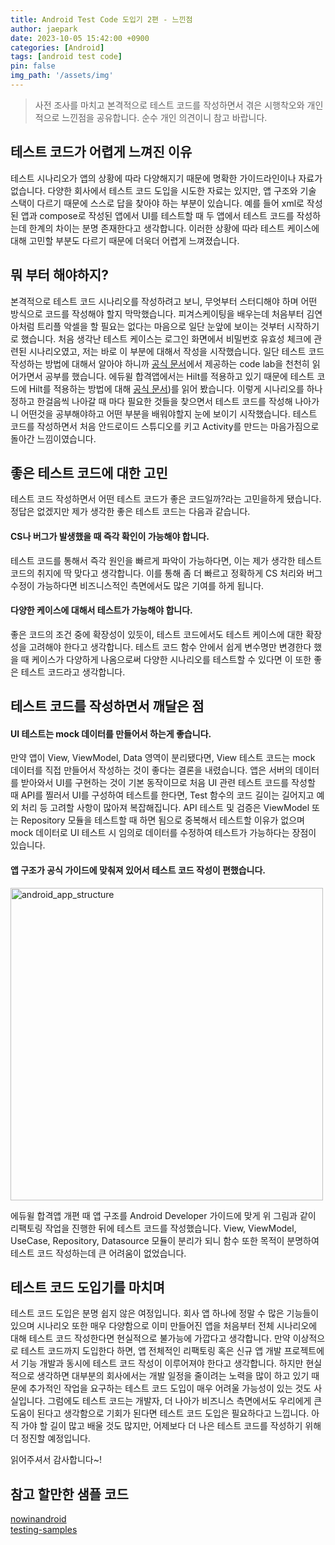 ```yaml
---
title: Android Test Code 도입기 2편 - 느낀점
author: jaepark
date: 2023-10-05 15:42:00 +0900
categories: [Android]
tags: [android test code]
pin: false
img_path: '/assets/img'
---
```

> 사전 조사를 마치고 본격적으로 테스트 코드를 작성하면서 겪은 시행착오와 개인적으로 느낀점을 공유합니다. 순수 개인 의견이니 참고 바랍니다.

## **테스트 코드가 어렵게 느껴진 이유**
테스트 시나리오가 앱의 상황에 따라 다양해지기 때문에 명확한 가이드라인이나 자료가 없습니다. 다양한 회사에서 테스트 코드 도입을 시도한 자료는 있지만, 
앱 구조와 기술 스택이 다르기 때문에 스스로 답을 찾아야 하는 부분이 있습니다. 예를 들어 xml로 작성된 앱과 compose로 작성된 앱에서 UI를 테스트할 때 
두 앱에서 테스트 코드를 작성하는데 한계의 차이는 분명 존재한다고 생각합니다. 이러한 상황에 따라 테스트 케이스에 대해 고민할 부분도 다르기 때문에 더욱더 어렵게 느껴졌습니다.

## **뭐 부터 해야하지?**
본격적으로 테스트 코드 시나리오를 작성하려고 보니, 무엇부터 스터디해야 하며 어떤 방식으로 코드를 작성해야 할지 막막했습니다. 
피겨스케이팅을 배우는데 처음부터 김연아처럼 트리플 악셀을 할 필요는 없다는 마음으로 일단 눈앞에 보이는 것부터 시작하기로 했습니다. 
처음 생각난 테스트 케이스는 로그인 화면에서 비밀번호 유효성 체크에 관련된 시나리오였고, 저는 바로 이 부분에 대해서 작성을 시작했습니다. 
일단 테스트 코드 작성하는 방법에 대해서 알아야 하니까 [공식 문서](https://developer.android.com/codelabs/jetpack-compose-testing#0)에서 
제공하는 code lab을 천천히 읽어가면서 공부를 했습니다. 에듀윌 합격앱에서는 Hilt를 적용하고 있기 때문에 테스트 코드에 Hilt를 적용하는 방법에 대해 
[공식 문서](https://developer.android.com/training/dependency-injection/hilt-testing))를 읽어 봤습니다.
이렇게 시나리오를 하나 정하고 한걸음씩 나아갈 때 마다 필요한 것들을 찾으면서 테스트 코드를 작성해 나아가니 어떤것을 공부해야하고 
어떤 부분을 배워야할지 눈에 보이기 시작했습니다. 테스트 코드를 작성하면서 처음 안드로이드 스튜디오를 키고 Activity를 만드는 마음가짐으로 돌아간 느낌이였습니다. 

## **좋은 테스트 코드에 대한 고민**
테스트 코드 작성하면서 어떤 테스트 코드가 좋은 코드일까?라는 고민을하게 됐습니다. 정답은 없겠지만 제가 생각한 좋은 테스트 코드는 다음과 같습니다.

#### CS나 버그가 발생했을 때 즉각 확인이 가능해야 합니다.
테스트 코드를 통해서 즉각 원인을 빠르게 파악이 가능하다면, 이는 제가 생각한 테스트 코드의 취지에 딱 맞다고 생각합니다. 
이를 통해 좀 더 빠르고 정확하게 CS 처리와 버그 수정이 가능하다면 비즈니스적인 측면에서도 많은 기여를 하게 됩니다.

#### 다양한 케이스에 대해서 테스트가 가능해야 합니다.
좋은 코드의 조건 중에 확장성이 있듯이, 테스트 코드에서도 테스트 케이스에 대한 확장성을 고려해야 한다고 생각합니다. 
테스트 코드 함수 안에서 쉽게 변수명만 변경한다 했을 때 케이스가 다양하게 나옴으로써 다양한 시나리오를 테스트할 수 있다면 이 또한 좋은 테스트 코드라고 생각합니다.

## **테스트 코드를 작성하면서 깨달은 점**

#### UI 테스트는 mock 데이터를 만들어서 하는게 좋습니다.
만약 앱이 View, ViewModel, Data 영역이 분리됐다면, View 테스트 코드는 mock 데이터를 직접 만들어서 작성하는 것이 좋다는 결론을 내렸습니다. 
앱은 서버의 데이터를 받아와서 UI를 구현하는 것이 기본 동작이므로 처음 UI 관련 테스트 코드를 작성할 때 API를 찔러서 UI를 구성하여 테스트를 한다면, 
Test 함수의 코드 길이는 길어지고 예외 처리 등 고려할 사항이 많아져 복잡해집니다. API 테스트 및 검증은 ViewModel 또는 Repository 모듈을 테스트할 때 
하면 됨으로 중복해서 테스트할 이유가 없으며 mock 데이터로 UI 테스트 시 임의로 데이터를 수정하여 테스트가 가능하다는 장점이 있습니다.

#### 앱 구조가 공식 가이드에 맞춰져 있어서 테스트 코드 작성이 편했습니다.

<img width="500" alt="android_app_structure" src="https://github.com/YoonJaePark3908/StockPortfolio/assets/54883589/7e4b8f07-5839-40eb-bb4d-7394beec3e9b">

에듀윌 합격앱 개편 때 앱 구조를 Android Developer 가이드에 맞게 위 그림과 같이 리팩토링 작업을 진행한 뒤에 테스트 코드를 작성했습니다. 
View, ViewModel, UseCase, Repository, Datasource 모듈이 분리가 되니 함수 또한 목적이 분명하여 테스트 코드 작성하는데 큰 어려움이 없었습니다.

## **테스트 코드 도입기를 마치며**
테스트 코드 도입은 분명 쉽지 않은 여정입니다. 회사 앱 하나에 정말 수 많은 기능들이 있으며 시나리오 또한 매우 다양함으로 이미 만들어진 앱을 처음부터 전체 시나리오에 대해 테스트 코드 작성한다면 현실적으로 불가능에 가깝다고 생각합니다.
만약 이상적으로 테스트 코드까지 도입한다 하면, 앱 전체적인 리팩토링 혹은 신규 앱 개발 프로젝트에서 기능 개발과 동시에 테스트 코드 작성이 이루어져야 한다고 생각합니다. 
하지만 현실적으로 생각하면 대부분의 회사에서는 개발 일정을 줄이려는 노력을 많이 하고 있기 때문에 추가적인 작업을 요구하는 테스트 코드 도입이 매우 어려울 가능성이 있는 것도 사실입니다.
그럼에도 테스트 코드는 개발자, 더 나아가 비즈니스 측면에서도 우리에게 큰 도움이 된다고 생각함으로 기회가 된다면 테스트 코드 도입은 필요하다고 느낍니다.
아직 가야 할 길이 많고 배울 것도 많지만, 어제보다 더 나은 테스트 코드를 작성하기 위해 더 정진할 예정입니다. 

읽어주셔서 감사합니다~!

## **참고 할만한 샘플 코드**
[nowinandroid](https://github.com/android/nowinandroid)  
[testing-samples](https://github.com/android/testing-samples)

